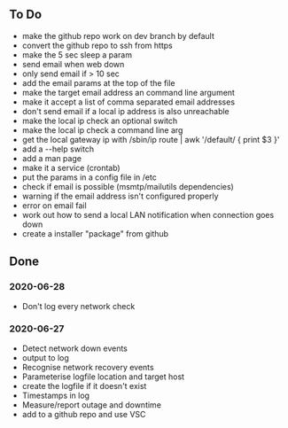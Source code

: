 ## To Do
* make the github repo work on dev branch by default
* convert the github repo to ssh from https
* make the 5 sec sleep a param
* send email when web down
* only send email if > 10 sec
* add the email params at the top of the file
* make the target email address an command line argument
* make it accept a list of comma separated email addresses
* don't send email if a local ip address is also unreachable
* make the local ip check an optional switch
* make the local ip check a command line arg
* get the local gateway ip with /sbin/ip route | awk '/default/ { print $3 }'
* add a --help switch
* add a man page
* make it a service (crontab)
* put the params in a config file in /etc
* check if email is possible (msmtp/mailutils dependencies)
* warning if the email address isn't configured properly
* error on email fail
* work out how to send a local LAN notification when connection goes down
* create a installer "package" from github

## Done
### 2020-06-28
* Don't log every network check
### 2020-06-27
* Detect network down events
* output to log
* Recognise network recovery events
* Parameterise logfile location and target host
* create the logfile if it doesn't exist
* Timestamps in log
* Measure/report outage and downtime
* add to a github repo and use VSC

